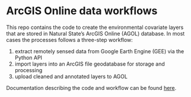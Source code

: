 # ArcGIS Online data workflows

This repo contains the code to create the environmental covariate layers that are stored in Natural State’s ArcGIS Online (AGOL) database. 
In most cases the processes follows a three-step workflow: 
1) extract remotely sensed data from Google Earth Engine (GEE) via the Python API
2) import layers into an ArcGIS file geodatabase for storage and processing
3) upload cleaned and annotated layers to AGOL

Documentation describing the code and workflow can be found [here](https://docs.naturalstate.tech/docs/agol).
